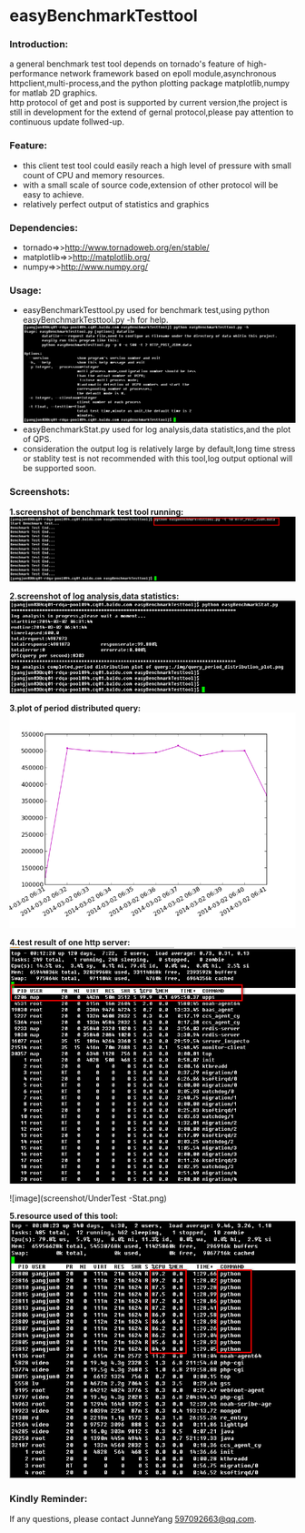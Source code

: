 easyBenchmarkTesttool
=====================

### Introduction:
a general benchmark test tool depends on tornado's feature of high-performance network framework based on epoll module,asynchronous httpclient,multi-process,and the python plotting package matplotlib,numpy for matlab 2D graphics.    
http protocol of get and post is supported by current version,the project is still in development for the extend of gernal protocol,please pay attention to continuous update follwed-up.

### Feature:
* this client test tool could easily reach a high level of pressure with small count of CPU and memory resources.
* with a small scale of source code,extension of other protocol will be easy to achieve.
* relatively perfect output of statistics and graphics    
    
### Dependencies:
* tornado=>>http://www.tornadoweb.org/en/stable/
* matplotlib=>>http://matplotlib.org/
* numpy=>>http://www.numpy.org/

### Usage:
* easyBenchmarkTesttool.py used for benchmark test,using python easyBenchmarkTesttool.py -h for help.    
![image](screenshot/helpinfo.png)     
* easyBenchmarkStat.py used for log analysis,data statistics,and the plot of QPS.   
* consideration the output log is relatively large by default,long time stress or stablity test is not recommended with this tool,log output optional will be supported soon.

### Screenshots:    
**1.screenshot of benchmark test tool running:**
![image](screenshot/Benchmark_Start.png)    

**2.screenshot of log analysis,data statistics:**
![image](screenshot/loganalysis.png)     

**3.plot of period distributed query:**
![image](screenshot/query_period_distribution_plot.png)  

**4.test result of one http server:** 
![image](screenshot/UnderTest-PressureToLimit.png)    

![image](screenshot/UnderTest -Stat.png)

**5.resource used of this tool:**  
![image](screenshot/Benchmark-Testtool-CPU-Memory-Resource.png)

### Kindly Reminder:
If any questions, please contact JunneYang 597092663@qq.com.


